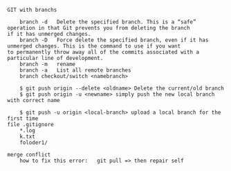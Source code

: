     GIT with branchs

        branch -d   Delete the specified branch. This is a “safe” operation in that Git prevents you from deleting the branch                     if it has unmerged changes.
        branch -D   Force delete the specified branch, even if it has unmerged changes. This is the command to use if you want                    to permanently throw away all of the commits associated with a particular line of development.
        branch -m   rename
        branch -a   List all remote branches
        branch checkout/switch <namebranch>

        $ git push origin --delete <oldname> Delete the current/old branch
        $ git push origin -u <newname> simply push the new local branch with correct name

        $ git push -u origin <local-branch> upload a local branch for the first time
    file .gitignore
        *.log
        k.txt
        foloder1/

    merge conflict
        how to fix this error:   git pull => then repair self
